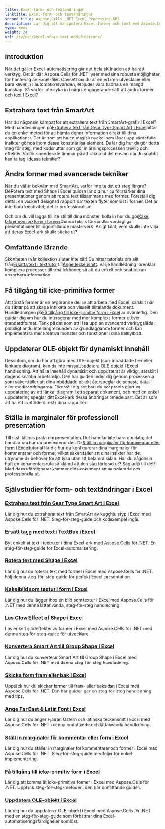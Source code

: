 ```yaml
---
title: Excel-form- och textändringar
linktitle: Excel-form- och textändringar
second_title: Aspose.Cells .NET Excel Processing API
description: Lär dig att manipulera Excel-former och text med Aspose.Cells för .NET med lätta att följa handledningar och praktiska kodexempel.
type: docs
weight: 24
url: /sv/net/excel-shape-text-modifications/
---
```

## Introduktion

När det gäller Excel-automatisering gör det hela skillnaden att ha rätt verktyg. Det är där Aspose.Cells för .NET lyser med sina robusta möjligheter för hantering av Excel-filer. Oavsett om du är en erfaren utvecklare eller bara kliver in i automationsvärlden, erbjuder våra tutorials en mängd kunskap. Så varför inte dyka in i några engagerande sätt att ändra former och text i Excel? 

## Extrahera text från SmartArt

 Har du någonsin kämpat för att extrahera text från SmartArt-grafik i Excel? Med handledningen på[Extrahera text från Gear Type Smart Art i Excel](./extract-text-gear-smart-art-excel/)hittar du en enkel metod för att hämta denna information direkt till dina applikationer. Det är som att ha en magisk nyckel som låser upp värdefulla insikter gömda inom dessa konstnärliga element. Du lär dig hur du gör detta steg för steg, med kodsnuttar som gör inlärningsprocessen trevlig och effektiv. Varför spenderade timmar på att räkna ut det ensam när du snabbt kan ta tag i dessa tekniker? 

## Ändra former med avancerade tekniker

 När du väl är bekväm med SmartArt, varför inte ta det ett steg längre? De[Rotera text med Shape i Excel](./rotate-text-shape-excel/) guiden lär dig hur du förstärker dina presentationer genom att rotera text tillsammans med former. Föreställ dig detta: en vackert designad rapport där texten flyter sömlöst i former. Det är inte bara kreativitet; det är professionalism.

 Och om du vill lägga till lite stil till dina mönster, kolla in hur du gör[Kakel bilder som texturer i former](./tile-picture-texture-shape-excel/)Denna teknik förvandlar vardagliga presentationer till iögonfallande mästerverk. Ärligt talat, vem skulle inte vilja att deras Excel-ark skulle sticka ut?

## Omfattande lärande

 Skönheten i vår kollektion slutar inte där! Du hittar tutorials om allt från[Ersätta text i textrutor](./replace-tag-text-textbox-excel/) till[Ange teckensnitt](./specify-far-east-latin-font-excel/). Varje handledning förenklar komplexa processer till små lektioner, så att du enkelt och snabbt kan absorbera information.

## Få tillgång till icke-primitiva former

 Att förstå former är en avgörande del av att arbeta med Excel, särskilt när du siktar på att skapa intrikata och visuellt tilltalande dokument. Handledningen på[Få tillgång till icke-primitiv form i Excel](./access-non-primitive-shape-excel/) är ovärderlig. Den guidar dig om hur du interagerar med mer komplexa former utöver standardformat. Tänk på det som att låsa upp en avancerad verktygslåda; plötsligt är du inte längre bunden av grundläggande former och kan implementera mer kreativa mönster och funktioner i dina kalkylblad.

## Uppdaterar OLE-objekt för dynamiskt innehåll

 Dessutom, om du har att göra med OLE-objekt (som inbäddade filer eller länkade diagram), kan du inte missa[Uppdatera OLE-objekt i Excel](./refresh-ole-object-excel/) handledning. Att hålla innehåll dynamiskt och uppdaterat är viktigt, särskilt i dagens snabba arbetsmiljö. Den här guiden leder dig genom processerna som säkerställer att dina inbäddade objekt återspeglar de senaste data- eller mediaändringarna. Föreställ dig det här: du har precis gjort en uppdatering av ett länkat diagram i ett separat dokument, och med en enkel uppdatering speglar ditt Excel-ark dessa ändringar omedelbart. Det är som att ha ett liveflöde direkt i dina rapporter!

## Ställa in marginaler för professionell presentation

 Till sist, låt oss prata om presentation. Det handlar inte bara om data; det handlar om hur du presenterar det. De[Ställ in marginaler för kommentar eller form i Excel](./set-margins-comment-shape-excel/)tutorial lär dig hur du konfigurerar dina marginaler för kommentarer och former, vilket säkerställer att dina insikter har det utrymme de behöver för att lysa utan att belamra sidan. Har du någonsin haft en kommentarsruta så klämd att den såg förlorad ut? Säg adjö till det! Med dessa färdigheter kommer dina dokument att se polerade och professionella ut.

## Självstudier för form- och textändringar i Excel
### [Extrahera text från Gear Type Smart Art i Excel](./extract-text-gear-smart-art-excel/)
Lär dig hur du extraherar text från SmartArt av kugghjulstyp i Excel med Aspose.Cells för .NET. Steg-för-steg-guide och kodexempel ingår.
### [Ersätt tagg med text i TextBox i Excel](./replace-tag-text-textbox-excel/)
Byt enkelt ut text i textrutor i dina Excel-ark med Aspose.Cells för .NET. En steg-för-steg-guide för Excel-automatisering.
### [Rotera text med Shape i Excel](./rotate-text-shape-excel/)
Lär dig hur du roterar text med former i Excel med Aspose.Cells för .NET. Följ denna steg-för-steg-guide för perfekt Excel-presentation.
### [Kakelbild som textur i form i Excel](./tile-picture-texture-shape-excel/)
Lär dig hur du lägger ihop en bild som textur i Excel med Aspose.Cells för .NET med denna lättanvända, steg-för-steg handledning.
### [Läs Glow Effect of Shape i Excel](./read-glow-effect-shape-excel/)
Läs enkelt glödeffekter av former i Excel med Aspose.Cells för .NET med denna steg-för-steg-guide för utvecklare.
### [Konvertera Smart Art till Group Shape i Excel](./convert-smart-art-group-shape-excel/)
Lär dig hur du konverterar Smart Art till Group Shape i Excel med Aspose.Cells för .NET med denna steg-för-steg handledning.
### [Skicka form fram eller bak i Excel](./send-shape-front-back-excel/)
Upptäck hur du skickar former till fram- eller baksidan i Excel med Aspose.Cells för .NET. Den här guiden ger en steg-för-steg handledning med tips.
### [Ange Far East & Latin Font i Excel](./specify-far-east-latin-font-excel/)
Lär dig hur du anger Fjärran Östern och latinska teckensnitt i Excel med Aspose.Cells för .NET i denna omfattande och lättanvända handledning.
### [Ställ in marginaler för kommentar eller form i Excel](./set-margins-comment-shape-excel/)
Lär dig hur du ställer in marginaler för kommentarer och former i Excel med Aspose.Cells för .NET. Steg-för-steg-guide medföljer för enkel implementering.
### [Få tillgång till icke-primitiv form i Excel](./access-non-primitive-shape-excel/)
Lär dig att komma åt icke-primitiva former i Excel med Aspose.Cells för .NET. Upptäck steg-för-steg-metoder i den här omfattande guiden.
### [Uppdatera OLE-objekt i Excel](./refresh-ole-object-excel/)
Lär dig hur du uppdaterar OLE-objekt i Excel med Aspose.Cells för .NET med en steg-för-steg-guide som förbättrar dina Excel-automatiseringsfärdigheter sömlöst.